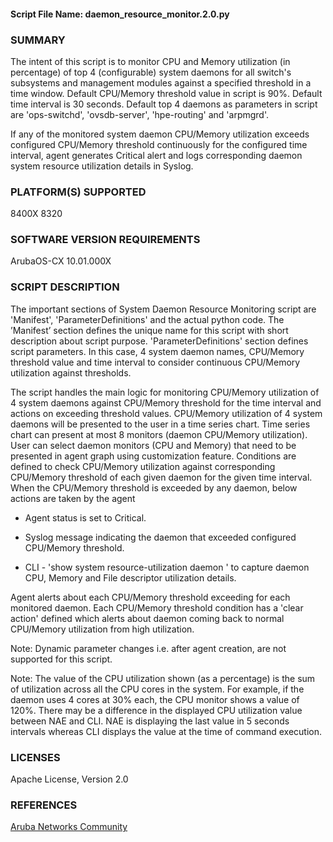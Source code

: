 #### Script File Name: daemon\_resource\_monitor.2.0.py

### SUMMARY
The intent of this script is to monitor CPU and Memory utilization (in percentage) of top 4 (configurable) system daemons for all switch's subsystems and management modules against a specified threshold in a time window.  Default CPU/Memory threshold value in script is 90%. Default time interval is 30 seconds. Default top 4 daemons as parameters in script are 'ops-switchd', 'ovsdb-server', 'hpe-routing' and 'arpmgrd'.

If any of the monitored system daemon CPU/Memory utilization exceeds configured CPU/Memory threshold continuously for the configured time interval, agent generates Critical alert and logs corresponding daemon system resource utilization details in Syslog.

### PLATFORM(S) SUPPORTED
8400X
8320

### SOFTWARE VERSION REQUIREMENTS
ArubaOS-CX 10.01.000X

### SCRIPT DESCRIPTION
The important sections of System Daemon Resource Monitoring script are 'Manifest', 'ParameterDefinitions' and the actual python code.  The ’Manifest’ section defines the unique name for this script with short description about script purpose.  'ParameterDefinitions' section defines script parameters. In this case, 4 system daemon names, CPU/Memory threshold value and time interval to consider continuous CPU/Memory utilization against thresholds.  

The script handles the main logic for monitoring CPU/Memory utilization of 4 system daemons against CPU/Memory threshold for the time interval and actions on exceeding threshold values. CPU/Memory utilization of 4 system daemons will be presented to the user in a time series chart. Time series chart can present at most 8 monitors (daemon CPU/Memory utilization). User can select daemon monitors (CPU and Memory) that need to be presented in agent graph using customization feature. Conditions are defined to check CPU/Memory utilization against corresponding CPU/Memory threshold of each given daemon for the given time interval. When the CPU/Memory threshold is exceeded by any daemon, below actions are taken by the agent

- Agent status is set to Critical.

- Syslog message indicating the daemon that exceeded configured CPU/Memory threshold.

- CLI - 'show system resource-utilization daemon <daemon>' to capture daemon CPU, Memory and File descriptor utilization details.

Agent alerts about each CPU/Memory threshold exceeding for each monitored daemon. Each CPU/Memory threshold condition has a 'clear action' defined which alerts about daemon coming back to normal CPU/Memory utilization from high utilization.

Note: Dynamic parameter changes i.e. after agent creation, are not supported for this script.

Note: The value of the CPU utilization shown (as a percentage) is the sum of utilization across all the CPU cores in the system. For example, if the daemon uses 4 cores at 30% each, the CPU monitor shows a value of 120%. There may be a difference in the displayed CPU utilization value between NAE and CLI. NAE is displaying the last value in 5 seconds intervals whereas CLI displays the value at the time of command execution.

### LICENSES
Apache License, Version 2.0

### REFERENCES
[Aruba Networks Community](http://community.arubanetworks.com/t5/Network-Analytic-Engine/ct-p/NetworkAnalyticEngine)
